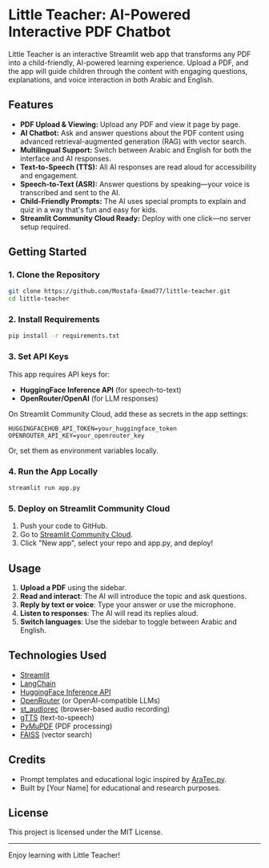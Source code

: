 # Little Teacher: AI-Powered Interactive PDF Chatbot

Little Teacher is an interactive Streamlit web app that transforms any PDF into a child-friendly, AI-powered learning experience. Upload a PDF, and the app will guide children through the content with engaging questions, explanations, and voice interaction in both Arabic and English.

## Features

- **PDF Upload & Viewing:** Upload any PDF and view it page by page.
- **AI Chatbot:** Ask and answer questions about the PDF content using advanced retrieval-augmented generation (RAG) with vector search.
- **Multilingual Support:** Switch between Arabic and English for both the interface and AI responses.
- **Text-to-Speech (TTS):** All AI responses are read aloud for accessibility and engagement.
- **Speech-to-Text (ASR):** Answer questions by speaking—your voice is transcribed and sent to the AI.
- **Child-Friendly Prompts:** The AI uses special prompts to explain and quiz in a way that's fun and easy for kids.
- **Streamlit Community Cloud Ready:** Deploy with one click—no server setup required.

## Getting Started

### 1. Clone the Repository

```bash
git clone https://github.com/Mostafa-Emad77/little-teacher.git
cd little-teacher
```

### 2. Install Requirements

```bash
pip install -r requirements.txt
```

### 3. Set API Keys

This app requires API keys for:
- **HuggingFace Inference API** (for speech-to-text)
- **OpenRouter/OpenAI** (for LLM responses)

On Streamlit Community Cloud, add these as secrets in the app settings:

```
HUGGINGFACEHUB_API_TOKEN=your_huggingface_token
OPENROUTER_API_KEY=your_openrouter_key
```

Or, set them as environment variables locally.

### 4. Run the App Locally

```bash
streamlit run app.py
```

### 5. Deploy on Streamlit Community Cloud

1. Push your code to GitHub.
2. Go to [Streamlit Community Cloud](https://streamlit.io/cloud).
3. Click "New app", select your repo and app.py, and deploy!

## Usage

1. **Upload a PDF** using the sidebar.
2. **Read and interact**: The AI will introduce the topic and ask questions.
3. **Reply by text or voice**: Type your answer or use the microphone.
4. **Listen to responses**: The AI will read its replies aloud.
5. **Switch languages**: Use the sidebar to toggle between Arabic and English.

## Technologies Used

- [Streamlit](https://streamlit.io/)
- [LangChain](https://python.langchain.com/)
- [HuggingFace Inference API](https://huggingface.co/inference-api)
- [OpenRouter](https://openrouter.ai/) (or OpenAI-compatible LLMs)
- [st_audiorec](https://github.com/stefanrmmr/st_audiorec) (browser-based audio recording)
- [gTTS](https://pypi.org/project/gTTS/) (text-to-speech)
- [PyMuPDF](https://pymupdf.readthedocs.io/) (PDF processing)
- [FAISS](https://github.com/facebookresearch/faiss) (vector search)

## Credits

- Prompt templates and educational logic inspired by [AraTec.py](./AraTec.py).
- Built by [Your Name] for educational and research purposes.

## License

This project is licensed under the MIT License.

---

Enjoy learning with Little Teacher!
